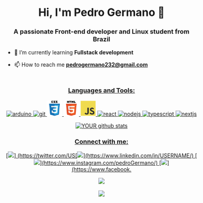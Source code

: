 <h1 align="center">Hi, I'm Pedro Germano 🔭</h1>
<h3 align="center">A passionate Front-end developer and Linux student from Brazil</h3>

- 🌱 I’m currently learning **Fullstack development**

- 📫 How to reach me **pedrogermano232@gmail.com**

<div align="center">

<a href="https://github.com/pedroGermano232">
  <h3></br>Languages and Tools:</h3>
<p> 
  <img src="https://cdn.worldvectorlogo.com/logos/arduino-1.svg" alt="arduino" width="40" height="40"/> 
  <img src="https://www.vectorlogo.zone/logos/git-scm/git-scm-icon.svg" alt="git" width="40" height="40"/> 
  <img src="https://raw.githubusercontent.com/devicons/devicon/master/icons/css3/css3-original-wordmark.svg" alt="css3" width="40" height="40"/> 
  <img src="https://raw.githubusercontent.com/devicons/devicon/master/icons/html5/html5-original-wordmark.svg" alt="html5" width="40" height="40"/> 
  <img src="https://raw.githubusercontent.com/devicons/devicon/master/icons/javascript/javascript-original.svg" alt="javascript" width="40"  
       height="40"/> 
  <img src="https://upload.wikimedia.org/wikipedia/commons/thumb/a/a7/React-icon.svg/1280px-React-icon.svg.png" alt="react" width="50" height="40"/>  
  <img src="https://cdn.iconscout.com/icon/free/png-512/node-js-1-1174935.png" alt="nodejs" width="40" height="40"/>  
  <img src="https://upload.wikimedia.org/wikipedia/commons/thumb/4/4c/Typescript_logo_2020.svg/600px-Typescript_logo_2020.svg.png" alt="typescript" width="40" height="40"/>  
  <img src="https://styles.redditmedia.com/t5_3h7yi/styles/communityIcon_9ds9kugm99g51.png?width=256&s=3ee4c30d4736dc4024319d53c20c6dacb5d11bb0" alt="nextjs" width="40" height="40"/> 
</p>
  
  ![YOUR github stats](https://github-readme-stats.vercel.app/api?username=pedroGermano&show_icons=true&theme=dracula**)
  
  <h3>Connect with me:</h3>
<p>
 [<img src="https://img.shields.io/badge/twitter-%231DA1F2.svg?&style=for-the-badge&logo=twitter&logoColor=white" />]
(https://twitter.com/US[<img src="https://img.shields.io/badge/linkedin-%230077B5.svg?&style=for-the-badge&logo=linkedin&logoColor=white" />](https://www.linkedin.com/in/USERNAME/) [<img src = "https://img.shields.io/badge/instagram-%23E4405F.svg?&style=for-the-badge&logo=instagram&logoColor=white">](https://www.instagram.com/pedroGermano/) 
[<img src = "https://img.shields.io/badge/facebook-%231877F2.svg?&style=for-the-badge&logo=facebook&logoColor=white">](https://www.facebook.
</p>


<img height="170em" src="https://github-readme-stats-eight-theta.vercel.app/api/top-langs/?username=pedroGermano&layout=compact&langs_count=8&theme=dracula"/></a>

<img height="180em" src="https://github-readme-stats-eight-theta.vercel.app/api?username=pedroGermano&show_icons=true&theme=dracula&include_all_commits=true&count_private=true"/>

